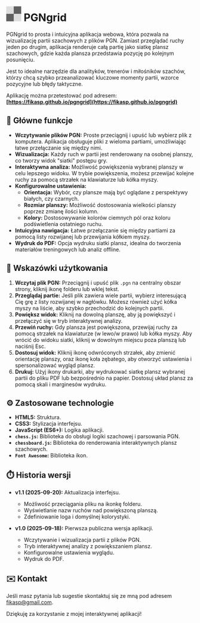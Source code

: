 # ![Logo](src/logo/logo.png) PGNgrid

PGNgrid to prosta i intuicyjna aplikacja webowa, która pozwala na wizualizację partii szachowych z plików PGN. Zamiast przeglądać ruchy jeden po drugim, aplikacja renderuje całą partię jako siatkę plansz szachowych, gdzie każda plansza przedstawia pozycję po kolejnym posunięciu.

Jest to idealne narzędzie dla analityków, trenerów i miłośników szachów, którzy chcą szybko przeanalizować kluczowe momenty partii, wzorce pozycyjne lub błędy taktyczne.

Aplikację można przetestować pod adresem: **[https://fikasp.github.io/pgngrid](https://fikasp.github.io/pgngrid)**

## 🔗 Główne funkcje

* **Wczytywanie plików PGN:** Proste przeciągnij i upuść lub wybierz plik z komputera. Aplikacja obsługuje pliki z wieloma partiami, umożliwiając łatwe przełączanie się między nimi.
* **Wizualizacja:** Każdy ruch w partii jest renderowany na osobnej planszy, co tworzy widok "siatki" postępu gry.
* **Interaktywna analiza:** Możliwość powiększenia wybranej planszy w celu lepszego widoku. W trybie powiększenia, możesz przewijać kolejne ruchy za pomocą strzałek na klawiaturze lub kółka myszy.
* **Konfigurowalne ustawienia:**
    * **Orientacja:** Wybór, czy plansze mają być oglądane z perspektywy białych, czy czarnych.
    * **Rozmiar planszy:** Możliwość dostosowania wielkości planszy poprzez zmianę ilości kolumn.
    * **Kolory:** Dostosowywanie kolorów ciemnych pól oraz koloru podświetlenia ostatniego ruchu.
* **Intuicyjna nawigacja:** Łatwe przełączanie się między partiami za pomocą listy rozwijanej lub przewijania kółkiem myszy.
* **Wydruk do PDF:** Opcja wydruku siatki plansz, idealna do tworzenia materiałów treningowych lub analiz offline.

## 📄 Wskazówki użytkowania

1.  **Wczytaj plik PGN:** Przeciągnij i upuść plik `.pgn` na centralny obszar strony, kliknij ikonę folderu lub wklej tekst.
2.  **Przeglądaj partie:** Jeśli plik zawiera wiele partii, wybierz interesującą Cię grę z listy rozwijanej w nagłówku. Możesz również użyć kółka myszy na liście, aby szybko przechodzić do kolejnych partii.
3.  **Powiększ widok:** Kliknij na dowolną planszę, aby ją powiększyć i przełączyć się w tryb interaktywnej analizy.
4.  **Przewiń ruchy:** Gdy plansza jest powiększona, przewijaj ruchy za pomocą strzałek na klawiaturze (w lewo/w prawo) lub kółka myszy. Aby wrócić do widoku siatki, kliknij w dowolnym miejscu poza planszą lub naciśnij Esc.
5.  **Dostosuj widok:** Kliknij ikonę odwróconych strzałek, aby zmienić orientację planszy, oraz ikonę koła zębatego, aby otworzyć ustawienia i spersonalizować wygląd plansz.
6.  **Drukuj:** Użyj ikony drukarki, aby wydrukować siatkę plansz wybranej partii do pliku PDF lub bezpośrednio na papier. Dostosuj układ plansz za pomocą skali i marginesów wydruku.

## ⚙️ Zastosowane technologie 

* **HTML5:** Struktura.
* **CSS3:** Stylizacja interfejsu.
* **JavaScript (ES6+):** Logika aplikacji.
* **`chess.js`:** Biblioteka do obsługi logiki szachowej i parsowania PGN.
* **`chessboard.js`:** Biblioteka do renderowania interaktywnych plansz szachowych.
* **`Font Awesome`:** Biblioteka ikon.

## ⏱️ Historia wersji 

* **v1.1 (2025-09-20):** Aktualizacja interfejsu.
    * Możliwość przeciągania pliku na ikonkę folderu.
    * Wyświetlanie nazw ruchów nad powiększoną planszą.
    * Zdefiniowanie loga i domyślnej kolorystyki.

* **v1.0 (2025-09-18):** Pierwsza publiczna wersja aplikacji.
    * Wczytywanie i wizualizacja partii z plików PGN.
    * Tryb interaktywnej analizy z powiększaniem plansz.
    * Konfigurowalne ustawienia wyglądu.
    * Wydruk do PDF.

## ✉️ Kontakt 

Jeśli masz pytania lub sugestie skontaktuj się ze mną pod adresem [fikasp@gmail.com](mailto:fikasp@gmail.com).

Dziękuję za korzystanie z mojej interaktywnej aplikacji!